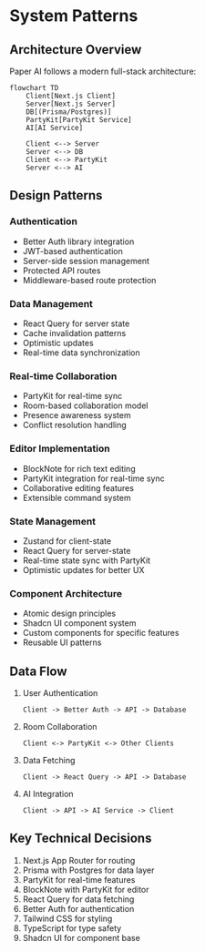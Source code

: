 # System Patterns

## Architecture Overview

Paper AI follows a modern full-stack architecture:

```mermaid
flowchart TD
    Client[Next.js Client]
    Server[Next.js Server]
    DB[(Prisma/Postgres)]
    PartyKit[PartyKit Service]
    AI[AI Service]

    Client <--> Server
    Server <--> DB
    Client <--> PartyKit
    Server <--> AI
```

## Design Patterns

### Authentication

- Better Auth library integration
- JWT-based authentication
- Server-side session management
- Protected API routes
- Middleware-based route protection

### Data Management

- React Query for server state
- Cache invalidation patterns
- Optimistic updates
- Real-time data synchronization

### Real-time Collaboration

- PartyKit for real-time sync
- Room-based collaboration model
- Presence awareness system
- Conflict resolution handling

### Editor Implementation

- BlockNote for rich text editing
- PartyKit integration for real-time sync
- Collaborative editing features
- Extensible command system

### State Management

- Zustand for client-state
- React Query for server-state
- Real-time state sync with PartyKit
- Optimistic updates for better UX

### Component Architecture

- Atomic design principles
- Shadcn UI component system
- Custom components for specific features
- Reusable UI patterns

## Data Flow

1. User Authentication

   ```
   Client -> Better Auth -> API -> Database
   ```

2. Room Collaboration

   ```
   Client <-> PartyKit <-> Other Clients
   ```

3. Data Fetching

   ```
   Client -> React Query -> API -> Database
   ```

4. AI Integration
   ```
   Client -> API -> AI Service -> Client
   ```

## Key Technical Decisions

1. Next.js App Router for routing
2. Prisma with Postgres for data layer
3. PartyKit for real-time features
4. BlockNote with PartyKit for editor
5. React Query for data fetching
6. Better Auth for authentication
7. Tailwind CSS for styling
8. TypeScript for type safety
9. Shadcn UI for component base
